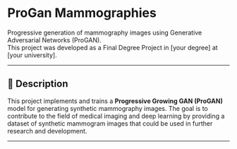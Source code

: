 # ProGan Mammographies

Progressive generation of mammography images using Generative Adversarial Networks (ProGAN).  
This project was developed as a Final Degree Project in [your degree] at [your university].

---

## 📌 Description

This project implements and trains a **Progressive Growing GAN (ProGAN)** model for generating synthetic mammography images. The goal is to contribute to the field of medical imaging and deep learning by providing a dataset of synthetic mammogram images that could be used in further research and development.

---